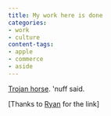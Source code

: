 ```yaml
---
title: My work here is done
categories:
- work
- culture
content-tags:
- apple
- commerce
- aside
---
```


[Trojan horse][1].  'nuff said.

   [1]: http://www.pvponline.com/2003/05/20/tue-may-20/

[Thanks to [Ryan][2] for the link]

   [2]: http://nopaper.net/
